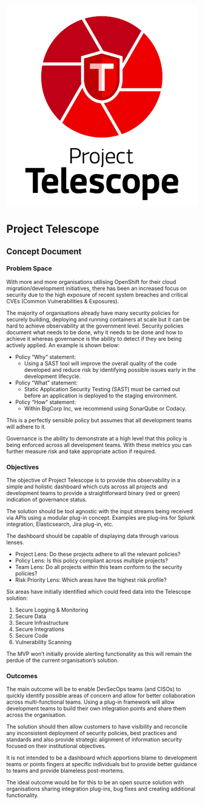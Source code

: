 ![GitHub Logo](project-telescope-red.png)

# Project Telescope
## Concept Document

### Problem Space
With more and more organisations utilising OpenShift for their cloud migration/development initiatives, there has been an increased focus on security due to the high exposure of recent system breaches and critical CVEs (Common Vulnerabilities & Exposures).

The majority of organisations already have many security policies for securely building, deploying and running containers at scale but it can be hard to achieve observability at the government level.
Security policies document what needs to be done, why it needs to be done and how to achieve it whereas governance is the ability to detect if they are being actively applied.  An example is shown below:

* Policy “Why” statement:
  * Using a SAST tool will improve the overall quality of the code developed and reduce risk by identifying possible issues early in the development lifecycle.
* Policy “What” statement:
  * Static Application Security Testing (SAST) must be carried out before an application is deployed to the staging environment.
* Policy “How” statement:
  * Within BigCorp Inc, we recommend using SonarQube or Codacy.

This is a perfectly sensible policy but assumes that all development teams will adhere to it.  

Governance is the ability to demonstrate at a high level that this policy is being enforced across all development  teams.  With these metrics you can further measure risk and take appropriate action if required.

### Objectives

The objective of Project Telescope is to provide this observability in a simple and holistic  dashboard which cuts across all projects and development teams to provide a straightforward binary (red or green) indication of governance status.  

The solution should be tool agnostic with the input streams being received via APIs using a modular plug-in concept.  Examples are plug-ins for Splunk integration, Elasticsearch, Jira plug-in, etc.  

The dashboard should be capable of displaying data through various lenses.
* Project Lens: Do these projects adhere to all the relevant policies?
* Policy Lens:  Is this policy compliant across multiple projects?
* Team Lens:  Do all projects within this team conform to the security policies?
* Risk Priority Lens: Which areas have the highest risk profile?

Six areas have initially identified which could feed data into the Telescope solution:
1. Secure Logging & Monitoring
2. Secure Data
3. Secure Infrastructure
4. Secure Integrations
5. Secure Code
6. Vulnerability Scanning

The MVP won’t initially provide alerting functionality as this will remain the perdue of the current organisation’s solution.

### Outcomes

The main outcome will be to enable DevSecOps teams (and CISOs) to quickly identify possible areas of concern and allow for better collaboration across multi-functional teams.  Using a plug-in framework will allow development teams to build their own integration points and share them across the organisation.  

The solution should then allow customers to have visibility and reconcile any inconsistent deployment of security policies, best practices and standards and also provide strategic alignment of information security focused on their institutional objectives.

It is not intended to be a dashboard which apportions blame to development teams or points fingers at specific individuals but to provide better guidance to teams and provide blameless post-mortems.

The ideal outcome would be for this to be an open source solution with organisations sharing integration plug-ins, bug fixes and creating additional functionality.

